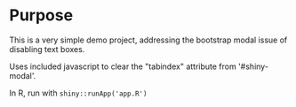 # Purpose

This is a very simple demo project, addressing the bootstrap modal issue of disabling text boxes.

Uses included javascript to clear the "tabindex" attribute from '#shiny-modal'.

In R, run with `shiny::runApp('app.R')`

